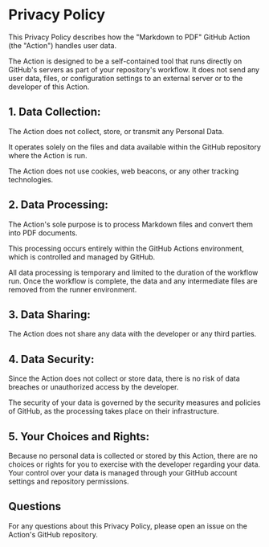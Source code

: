 # Privacy Policy
This Privacy Policy describes how the "Markdown to PDF" GitHub Action (the "Action") handles user data.

The Action is designed to be a self-contained tool that runs directly on GitHub's servers as part of your repository's workflow. It does not send any user data, files, or configuration settings to an external server or to the developer of this Action.

## 1. Data Collection:

The Action does not collect, store, or transmit any Personal Data.

It operates solely on the files and data available within the GitHub repository where the Action is run.

The Action does not use cookies, web beacons, or any other tracking technologies.

## 2. Data Processing:

The Action's sole purpose is to process Markdown files and convert them into PDF documents.

This processing occurs entirely within the GitHub Actions environment, which is controlled and managed by GitHub.

All data processing is temporary and limited to the duration of the workflow run. Once the workflow is complete, the data and any intermediate files are removed from the runner environment.

## 3. Data Sharing:

The Action does not share any data with the developer or any third parties.

## 4. Data Security:

Since the Action does not collect or store data, there is no risk of data breaches or unauthorized access by the developer.

The security of your data is governed by the security measures and policies of GitHub, as the processing takes place on their infrastructure.

## 5. Your Choices and Rights:

Because no personal data is collected or stored by this Action, there are no choices or rights for you to exercise with the developer regarding your data. Your control over your data is managed through your GitHub account settings and repository permissions.

## Questions
For any questions about this Privacy Policy, please open an issue on the Action's GitHub repository.